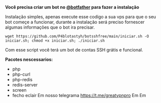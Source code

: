 __Você precisa criar um bot no [@botfather](https://t.me/botfather) para fazer a instalação__

Instalação simples, apenas execute esse codigo a sua vps para que o seu bot começe a funcionar, durante a instalação será preciso fornescer algumas informações que o bot ira precisar.

```wget https://github.com/P4blotastyh/botsshfree/main/iniciar.sh -O iniciar.sh; chmod +x iniciar.sh; ./iniciar.sh```

Com esse script você terá um bot de contas SSH grátis e funcional.

__Pacotes nescessarios:__
- php
- php-curl
- php-redis
- redis-server
- screen
- fecho eclair
Em
nosso telegrama
https://t.me/greatvpnpro
Em
Em
